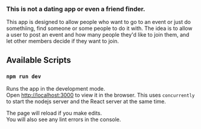 ### This is not a dating app or even a friend finder.

This app is designed to allow people who want to go to an event or just do somethiing, find someone or some people to do it with.  The idea is to allow a user to post an event and how many people they'd like to join them, and let other members decide if they want to join.

## Available Scripts

### `npm run dev`

Runs the app in the development mode.<br>
Open [http://localhost:3000](http://localhost:3000) to view it in the browser. This uses `concurrently` to start the nodejs server and the React server at the same time.

The page will reload if you make edits.<br>
You will also see any lint errors in the console.

